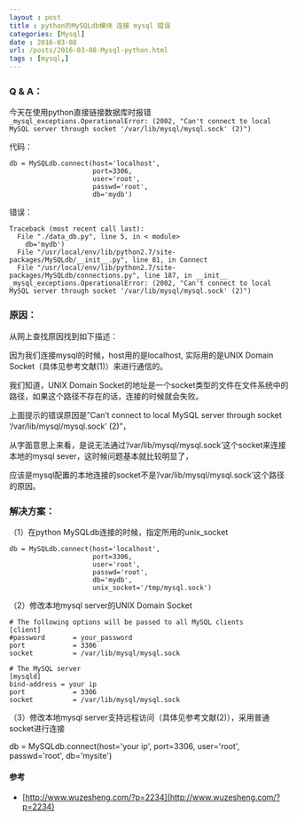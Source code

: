 ```yaml
---
layout : post
title : python的MySQLdb模块 连接 mysql 错误
categories: [Mysql] 
date : 2016-03-08
url: /posts/2016-03-08-Mysql-python.html 
tags : [mysql,]
---
```



### Q & A：

今天在使用python直接链接数据库时报错 `_mysql_exceptions.OperationalError: (2002, "Can't connect to local MySQL server through socket '/var/lib/mysql/mysql.sock' (2)")`
<!-- more -->
代码：

    db = MySQLdb.connect(host='localhost',
                         port=3306,
                         user='root',
                         passwd='root',
                         db='mydb')
                     
错误：
    
    Traceback (most recent call last):
      File "./data_db.py", line 5, in < module>
        db='mydb')
      File "/usr/local/env/lib/python2.7/site-packages/MySQLdb/__init__.py", line 81, in Connect
      File "/usr/local/env/lib/python2.7/site-packages/MySQLdb/connections.py", line 187, in __init__
    _mysql_exceptions.OperationalError: (2002, "Can't connect to local MySQL server through socket '/var/lib/mysql/mysql.sock' (2)")

### 原因：

从网上查找原因找到如下描述：

因为我们连接mysql的时候，host用的是localhost, 实际用的是UNIX Domain Socket（具体见参考文献(1)）来进行通信的。

我们知道，UNIX Domain Socket的地址是一个socket类型的文件在文件系统中的路径，如果这个路径不存在的话，连接的时候就会失败。

上面提示的错误原因是”Can’t connect to local MySQL server through socket ‘/var/lib/mysql/mysql.sock’ (2)”，

从字面意思上来看，是说无法通过’/var/lib/mysql/mysql.sock’这个socket来连接本地的mysql sever，这时候问题基本就比较明显了，

应该是mysql配置的本地连接的socket不是’/var/lib/mysql/mysql.sock’这个路径的原因。


### 解决方案：

（1）在python MySQLdb连接的时候，指定所用的unix_socket

    db = MySQLdb.connect(host='localhost',
                         port=3306,
                         user='root',
                         passwd='root',
                         db='mydb',
                         unix_socket='/tmp/mysql.sock')
                         
（2）修改本地mysql server的UNIX Domain Socket

    # The following options will be passed to all MySQL clients
    [client]
    #password       = your_password
    port            = 3306
    socket          = /var/lib/mysql/mysql.sock
     
    # The MySQL server
    [mysqld]
    bind-address = your ip
    port            = 3306
    socket          = /var/lib/mysql/mysql.sock
    
（3）修改本地mysql server支持远程访问（具体见参考文献(2)），采用普通socket进行连接

db = MySQLdb.connect(host='your ip',
                     port=3306,
                     user='root',
                     passwd='root',
                     db='mysite')
                     
                     
#### 参考

* [http://www.wuzesheng.com/?p=2234](http://www.wuzesheng.com/?p=2234)